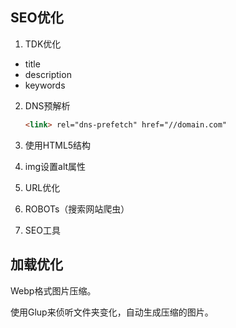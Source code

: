 ## SEO优化

1. TDK优化

- title
- description
- keywords

2. DNS预解析

   ``````html
   <link> rel="dns-prefetch" href="//domain.com"
   ``````

   

3. 使用HTML5结构

4. img设置alt属性

5. URL优化

6. ROBOTs（搜索网站爬虫）

7. SEO工具

## 加载优化

Webp格式图片压缩。

使用Glup来侦听文件夹变化，自动生成压缩的图片。
